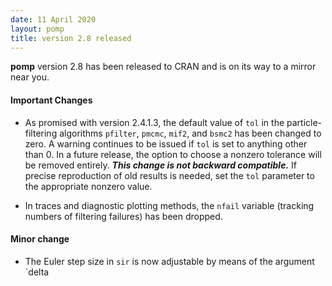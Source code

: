 ```yaml
---
date: 11 April 2020
layout: pomp
title: version 2.8 released
---
```


**pomp** version 2.8 has been released to CRAN and is on its way to a mirror near you.

#### Important Changes

- As promised with version 2.4.1.3, the default value of `tol` in the particle-filtering algorithms `pfilter`, `pmcmc`, `mif2`, and `bsmc2` has been changed to zero. 
  A warning continues to be issued if `tol` is set to anything other than 0.
  In a future release, the option to choose a nonzero tolerance will be removed entirely.
  ***This change is not backward compatible.***
  If precise reproduction of old results is needed, set the `tol` parameter to the appropriate nonzero value.

- In traces and diagnostic plotting methods, the `nfail` variable (tracking numbers of filtering failures) has been dropped.

#### Minor change

- The Euler step size in `sir` is now adjustable by means of the argument `delta
